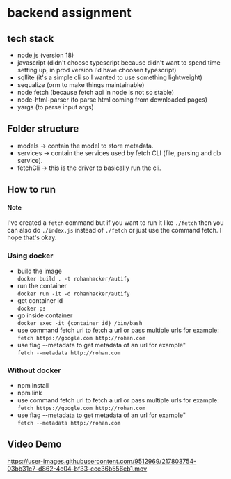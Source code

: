 # backend assignment

## tech stack
- node.js (version 18)
- javascript (didn't choose typescript because didn't want to spend time setting up, in prod version I'd have choosen typescript)
- sqllite (it's a simple cli so I wanted to use something lightweight)
- sequalize (orm to make things maintainable)
- node fetch (because fetch api in node is not so stable)
- node-html-parser (to parse html coming from downloaded pages)
- yargs (to parse input args)

## Folder structure
- models -> contain the model to store metadata.
- services -> contain the services used by fetch CLI (file, parsing and db service).
- fetchCli -> this is the driver to basically run the cli.

## How to run

#### Note
 I've created a `fetch` command but if you want to run it like `./fetch` then you can also do `./index.js` instead of `./fetch` or just use the command fetch. I hope that's okay. 

### Using docker
- build the image \
`docker build . -t rohanhacker/autify`
- run the container \
`docker run -it -d rohanhacker/autify`
- get container id \
`docker ps`
- go inside container \
`docker exec -it {container id} /bin/bash`
- use command fetch url to fetch a url or pass multiple urls
for example: \
`fetch https://google.com http://rohan.com`
- use flag --metadata to get metadata of an url for example" \
`fetch --metadata http://rohan.com`

### Without docker
- npm install
- npm link
- use command fetch url to fetch a url or pass multiple urls
for example: \
`fetch https://google.com http://rohan.com`
- use flag --metadata to get metadata of an url for example" \
`fetch --metadata http://rohan.com`

## Video Demo

https://user-images.githubusercontent.com/9512969/217803754-03bb31c7-d862-4e04-bf33-cce36b556eb1.mov

